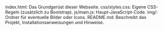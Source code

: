 index.html: Das Grundgerüst dieser Webseite.
css/styles.css: Eigene CSS-Regeln (zusätzlich zu Bootstrap).
js/main.js: Haupt-JavaScript-Code.
img/: Ordner für eventuelle Bilder oder Icons.
README.md: Beschreibt das Projekt, Installationsanweisungen und Hinweise.
